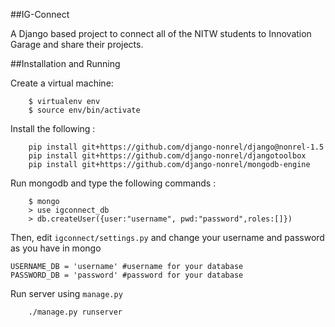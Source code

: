 ##IG-Connect 

A Django based project to connect all of the NITW students to Innovation Garage and share their projects.

##Installation and Running

Create a virtual machine:

```
    $ virtualenv env
    $ source env/bin/activate
```
Install the following : 

```
    pip install git+https://github.com/django-nonrel/django@nonrel-1.5
    pip install git+https://github.com/django-nonrel/djangotoolbox
    pip install git+https://github.com/django-nonrel/mongodb-engine
```

Run mongodb and type the following commands :

```
    $ mongo
    > use igconnect_db
    > db.createUser({user:"username", pwd:"password",roles:[]})
```

Then, edit `igconnect/settings.py` and change your username and password as you have in mongo

```
USERNAME_DB = 'username' #username for your database
PASSWORD_DB = 'password' #password for your database
```

Run server using `manage.py`
```
    ./manage.py runserver
```